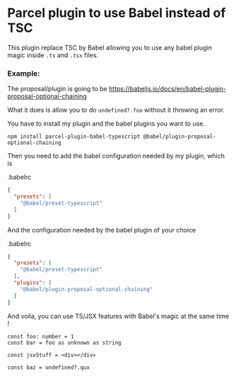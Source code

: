 # Parcel plugin to use Babel instead of TSC

This plugin replace TSC by Babel allowing you to use any babel plugin magic inside `.ts` and `.tsx` files.

### Example:

The proposal/plugin is going to be
https://babeljs.io/docs/en/babel-plugin-proposal-optional-chaining

What it does is allow you to do `undefined?.foo` without it throwing an error.

You have to install my plugin and the babel plugins you want to use.

`npm install parcel-plugin-babel-typescript @babel/plugin-proposal-optional-chaining`

Then you need to add the babel configuration needed by my plugin, which is

.babelrc
```json
{
  "presets": [
    "@babel/preset-typescript"
  ]
}
```

And the configuration needed by the babel plugin of your choice

.babelrc
```json
{
  "presets": [
    "@babel/preset-typescript"
  ],
  "plugins": [
    "@babel/plugin-proposal-optional-chaining"
  ]
}
```

And voila, you can use TS/JSX features with Babel's magic at the same time !

```tsx
const foo: number = 1
const bar = foo as unknown as string

const jsxStuff = <div></div>

const baz = undefined?.qux
```